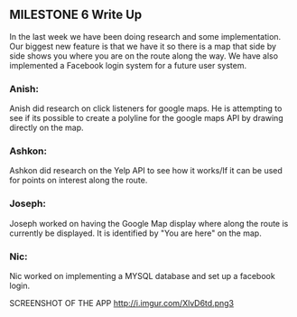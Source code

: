 ## MILESTONE 6 Write Up

In the last week we have been doing research and some implementation. 
Our biggest new feature is that we have it so there is a map that side by side shows you where you are on the route along the way. We have also implemented a Facebook login system for a future user system.

### Anish:
Anish did research on click listeners for google maps. He is attempting to see if its possible to create a polyline for the google maps API by drawing directly on the map.

### Ashkon:
Ashkon did research on the Yelp API to see how it works/If it can be used for points on interest along the route.

### Joseph:
Joseph worked on having the Google Map display where along the route is currently be displayed. It is identified by "You are here" on the map.

### Nic:
Nic worked on implementing a MYSQL database and set up a facebook login.

SCREENSHOT OF THE APP
http://i.imgur.com/XlvD6td.png3

